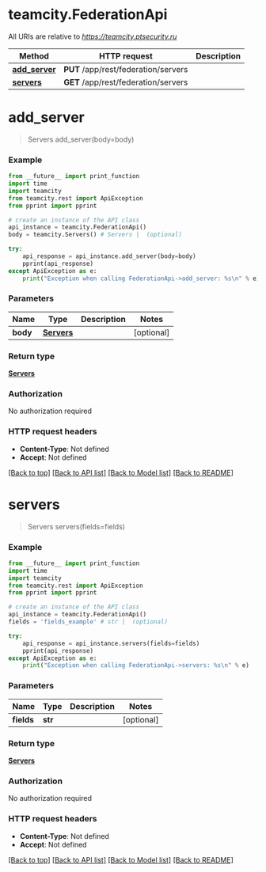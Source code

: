 # teamcity.FederationApi

All URIs are relative to *https://teamcity.ptsecurity.ru*

Method | HTTP request | Description
------------- | ------------- | -------------
[**add_server**](FederationApi.md#add_server) | **PUT** /app/rest/federation/servers | 
[**servers**](FederationApi.md#servers) | **GET** /app/rest/federation/servers | 


# **add_server**
> Servers add_server(body=body)



### Example
```python
from __future__ import print_function
import time
import teamcity
from teamcity.rest import ApiException
from pprint import pprint

# create an instance of the API class
api_instance = teamcity.FederationApi()
body = teamcity.Servers() # Servers |  (optional)

try:
    api_response = api_instance.add_server(body=body)
    pprint(api_response)
except ApiException as e:
    print("Exception when calling FederationApi->add_server: %s\n" % e)
```

### Parameters

Name | Type | Description  | Notes
------------- | ------------- | ------------- | -------------
 **body** | [**Servers**](Servers.md)|  | [optional] 

### Return type

[**Servers**](Servers.md)

### Authorization

No authorization required

### HTTP request headers

 - **Content-Type**: Not defined
 - **Accept**: Not defined

[[Back to top]](#) [[Back to API list]](../README.md#documentation-for-api-endpoints) [[Back to Model list]](../README.md#documentation-for-models) [[Back to README]](../README.md)

# **servers**
> Servers servers(fields=fields)



### Example
```python
from __future__ import print_function
import time
import teamcity
from teamcity.rest import ApiException
from pprint import pprint

# create an instance of the API class
api_instance = teamcity.FederationApi()
fields = 'fields_example' # str |  (optional)

try:
    api_response = api_instance.servers(fields=fields)
    pprint(api_response)
except ApiException as e:
    print("Exception when calling FederationApi->servers: %s\n" % e)
```

### Parameters

Name | Type | Description  | Notes
------------- | ------------- | ------------- | -------------
 **fields** | **str**|  | [optional] 

### Return type

[**Servers**](Servers.md)

### Authorization

No authorization required

### HTTP request headers

 - **Content-Type**: Not defined
 - **Accept**: Not defined

[[Back to top]](#) [[Back to API list]](../README.md#documentation-for-api-endpoints) [[Back to Model list]](../README.md#documentation-for-models) [[Back to README]](../README.md)

